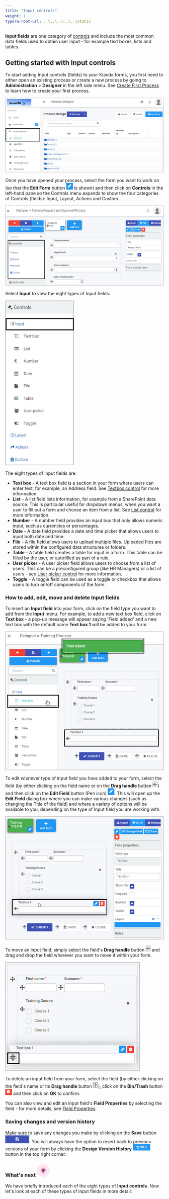 ```yaml
---
title: "Input controls"
weight: 1
typora-root-url: ..\..\..\..\..\static
---
```


**Input fields** are one category of [controls](../) and include the most common data fields used to obtain user input - for example text boxes, lists and tables.



## Getting started with Input controls ##

To start adding Input controls (fields) to your Kianda forms, you first need to either open an existing process or create a new process by going to **Administration** > **Designer** in the left side menu. See [Create First Process](/docs/getting-started/create-first-process/) to learn how to create your first process.

![Opening Designer from left side menu by choosing Administration>Designer](/images/Administration_Designer_InputControls.jpg)

Once you have opened your process, select the form you want to work on (so that the **Edit Form** button ![Pen icon](/images/penicon.png) is shown) and then click on **Controls** in the left-hand pane so the Controls menu expands to show the four categories of Controls (fields): Input, Layout, Actions and Custom.

![Opening Controls menu to view four categories of Controls](/images/Open_Controls_Categories_TrainingProcess.jpg)

Select **Input** to view the eight types of Input fields:

![Input fields](/images/Input_Menu_Controls.jpg)

The eight types of input fields are:

- **Text box** - A text box field is a section in your form where users can enter text, for example, an Address field. See [Textbox control](/docs/platform/controls/input/textbox/) for more information. 
- **List** - A list field lists information, for example from a SharePoint data source. This is particular useful for dropdown menus, when you want a user to fill out a form and choose an item from a list. See [List control](/docs/platform/controls/input/list/) for more information.
- **Number** - A number field provides an input box that only allows numeric input, such as currencies or percentages.
- **Date** - A date field provides a date and time picker that allows users to input both date and time.
- **File** - A file field allows users to upload multiple files. Uploaded files are stored within the configured data structures or folders.
- **Table** - A table field creates a table for input in a form. This table can be filled by the user, or autofilled as part of a rule.
- **User picker** - A user picker field allows users to choose from a list of users. This can be a preconfigured group (like HR Managers) or a list of users - see [User picker control](/docs/platform/controls/input/user-picker/) for more information.
- **Toggle** - A toggle field can be used as a toggle or checkbox that allows users to turn on/off components of the form.



### How to add, edit, move and delete Input fields ###

To insert an **Input field** into your form, click on the field type you want to add from the **Input** menu. For example, to add a new text box field, click on **Text box** - a pop-up message will appear saying 'Field added' and a new text box with the default name **Text box 1** will be added to your form.

![Inserting a text box field](/images/Insert_Text_Box_Input_Menu.jpg)

To edit whatever type of input field you have added to your form, select the field (by either clicking on the field name or on the **Drag handle** button ![Drag handle button](/images/draghandlewhite_frame.png)) and then click on the **Edit Field** button (Pen icon) ![Pen button](/images/penicon.png). This will open up the **Edit Field** dialog box where you can make various changes (such as changing the Title of the field) and where a variety of options will be available to you, depending on the type of Input field you are working with.

![Select field to edit](/images/Select_Text_Box_field_to_edit.jpg)

To move an input field, simply select the field's **Drag handle** button ![Drag handle button](/images/draghandlewhite_frame.png) and drag and drop the field wherever you want to move it within your form.

![Select field drag handle](/images/Move_Input_Field_Drag_Handle.jpg)

To delete an input field from your form, select the field (by either clicking on the field's name or its **Drag handle** button ![Drag handle button](/images/draghandlewhite_frame.png)), click on the **Bin/Trash** button ![Bin icon](/images/binicon.png) and then click on **OK** to confirm.

You can also view and edit an input field's **Field Properties** by selecting the field - for more details, see [Field Properties](/docs/platform/controls/properties/#field-properties/).

### Saving changes and version history ###
Make sure to save any changes you make by clicking on the **Save** button ![Save](/images/saveprocess.png). You will always have the option to revert back to previous versions of your form by clicking the **Design Version History** ![Version button](/images/version8.png) button in the top right corner.

### What's next  ![Idea icon](/images/18.png) ###

We have briefly introduced each of the eight types of **Input controls**. Now let's look at each of these types of input fields in more detail: